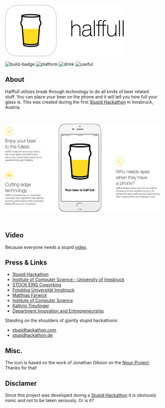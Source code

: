 ![halfful icon](https://raw.githubusercontent.com/danieldenkt/halffull/635e958e5246d7d065c5f4f4450a38c325ae8ab6/Resources/halffull-icon.png)


![build-badge](https://img.shields.io/badge/bulid-passing-brightgreen.svg)
![platform](https://img.shields.io/badge/platform-ios-lightgrey.svg)
![drink](https://img.shields.io/badge/drink-beer-yellow.svg)
![useful](https://img.shields.io/badge/useful-totally%20not-orange.svg)


## About 
Halffull utilizes break through technology to do all kinds of beer related stuff.
You can place your beer on the phone and it will tell you how full your glass is. 
This was created during the first [Stupid Hackathon](http://www.stupidhackathon.at) in Innsbruck, Austria. 

<br>

![halfful overview](https://raw.githubusercontent.com/danieldenkt/halffull/635e958e5246d7d065c5f4f4450a38c325ae8ab6/Resources/halffull-overview.png)

<br>

## Video
Because everyone needs a stupid [video](https://www.youtube.com/watch?v=DbSoIF4GWy0).

## Press & Links
* [Stupid Hackathon](http://www.stupidhackathon.at)
* [Institute of Computer Science - University of Innsbruck](http://informatik.uibk.ac.at/en/stupid-hackathon-die-verruecktesten-ideen-tirols/)
* [STOCK EINS Coworking](http://www.diebaeckerei.at/kollektive-vereine-hausgeister/stock-eins-coworking.html)
* [Fotoblog Universität Innsbruck](http://www.uibk.ac.at/ipoint/fotoblog/1.-stupid-hackathon-in-innsbruck/#01.jpg)
* [Matthias Farwick](http://qe-informatik.uibk.ac.at/doctors/matthias-farwick/)
* [Institute of Computer Science](http://informatik.uibk.ac.at/)
* [Kathrin Treutinger](http://www.uibk.ac.at/smt/innovation-entrepreneurship/team/vita-kathrin-treutinger.html)
* [Department Innovation and Entrepreneurship](http://www.uibk.ac.at/smt/innovation-entrepreneurship/)

Standing on the shoulders of giantly stupid hackathons:

* [stupidhackathon.com](http://www.stupidhackathon.com)
* [stupidhackathon.de](http://stupidhackathon.de)

## Misc.
The icon is based on the work of Jonathan Gibson on the [Noun Project](https://thenounproject.com/term/pint-glass/13499).
Thanks for that!

## Disclamer
Since this project was developed during a [Stupid Hackathon](http://www.stupidhackathon.at) it is obviously ironic and not to be taken seriously. Or is it?
